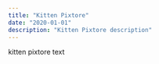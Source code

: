 ```yaml
---
title: "Kitten Pixtore"
date: "2020-01-01"
description: "Kitten Pixtore description"
---
```


kitten pixtore text
